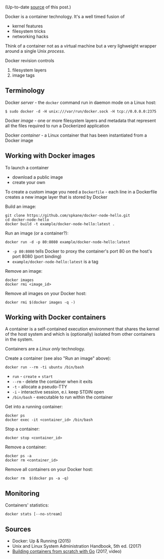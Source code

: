 (Up-to-date [source](https://github.com/jreisinger/blog/blob/master/posts/docker.md) of this post.)

Docker is a container technology. It's a well timed fusion of

* kernel features
* filesystem tricks
* networking hacks

Think of a container not as a virtual machine but a very lighweight wrapper
around a single Unix *process*.

Docker revision controls

1. filesystem layers
2. image tags

Terminology
-----------

Docker *server* - the `docker` command run in daemon mode on a Linux host:
    
    $ sudo docker -d -H unix:///var/run/docker.sock -H tcp://0.0.0.0:2375

Docker *image* - one or more filesystem layers and metadata that represent all
the files required to run a Dockerized application

Docker *container* - a Linux container that has been instantiated from a Docker
image

Working with Docker images
--------------------------

To launch a container

* download a public image
* create your own

To create a custom image you need a `Dockerfile` - each line in a Dockerfile creates a new image layer that is stored by Docker

Build an image:

    git clone https://github.com/spkane/docker-node-hello.git
    cd docker-node-hello
    docker build -t example/docker-node-hello:latest .

Run an image (or a container?):

    docker run -d -p 80:8080 example/docker-node-hello:latest
    
* `-p 80:8080` tells Docker to proxy the container's port 80 on the host's port 8080 (port binding)
* `example/docker-node-hello:latest` is a tag

Remove an image:

    docker images
    docker rmi <image_id>

Remove all images on your Docker host:

    docker rmi $(docker images -q -)

Working with Docker containers
------------------------------

A container is a self-contained execution environment that shares the kernel of
the host system and which is (optionally) isolated from other containers in the
system.

Containers are a *Linux only* technology.

Create a container (see also "Run an image" above):

    docker run --rm -ti ubuntu /bin/bash 

* `run` - `create` + `start`
* `--rm` - delete the container when it exits
* `-t` - allocate a pseudo-TTY
* `-i` - interactive session, e.i. keep STDIN open
* `/bin/bash` - executable to run within the container

Get into a running container:

    docker ps
    docker exec -it <container_id> /bin/bash

Stop a container:

    docker stop <container_id>

Remove a container:

    docker ps -a
    docker rm <container_id>

Remove all containers on your Docker host:

    docker rm  $(docker ps -a -q)
    
Monitoring
----------

Containers' statistics:

    docker stats [--no-stream]

Sources
-------

* Docker: Up & Running (2015)
* Unix and Linux System Administration Handbook, 5th ed. (2017)
* [Building containers from scratch with Go](https://www.safaribooksonline.com/library/view/building-containers-from/9781491988404/) (2017, video)

